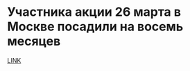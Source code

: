 # Участника акции 26 марта в Москве посадили на восемь месяцев



[LINK](https://varlamov.ru/2379945.html)